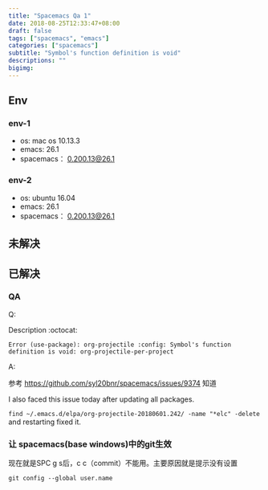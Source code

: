 ```yaml
---
title: "Spacemacs Qa 1"
date: 2018-08-25T12:33:47+08:00
draft: false
tags: ["spacemacs", "emacs"]
categories: ["spacemacs"]
subtitle: "Symbol's function definition is void"
descriptions: ""
bigimg:
---
```


## Env

### env-1
- os: mac os 10.13.3
- emacs: 26.1
- spacemacs： 0.200.13@26.1

### env-2
- os: ubuntu 16.04
- emacs: 26.1
- spacemacs： 0.200.13@26.1

## 未解决

## 已解决
### QA

Q:

Description :octocat:
```
Error (use-package): org-projectile :config: Symbol's function definition is void: org-projectile-per-project
```

A:

参考 https://github.com/syl20bnr/spacemacs/issues/9374 知道

I also faced this issue today after updating all packages.

`find ~/.emacs.d/elpa/org-projectile-20180601.242/ -name "*elc" -delete` and restarting fixed it.



###  让 spacemacs(base windows)中的git生效

现在就是SPC g s后，c c（commit）不能用。主要原因就是提示没有设置

`git config --global user.name`



